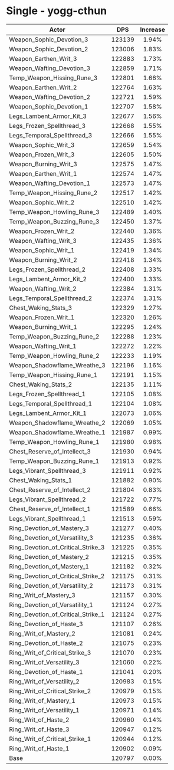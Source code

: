 # Single - yogg-cthun
| Actor | DPS | Increase |
|---|:---:|:---:|
|Weapon_Sophic_Devotion_3|123139|1.94%|
|Weapon_Sophic_Devotion_2|123006|1.83%|
|Weapon_Earthen_Writ_3|122883|1.73%|
|Weapon_Wafting_Devotion_3|122859|1.71%|
|Temp_Weapon_Hissing_Rune_3|122801|1.66%|
|Weapon_Earthen_Writ_2|122764|1.63%|
|Weapon_Wafting_Devotion_2|122721|1.59%|
|Weapon_Sophic_Devotion_1|122707|1.58%|
|Legs_Lambent_Armor_Kit_3|122677|1.56%|
|Legs_Frozen_Spellthread_3|122668|1.55%|
|Legs_Temporal_Spellthread_3|122666|1.55%|
|Weapon_Sophic_Writ_3|122659|1.54%|
|Weapon_Frozen_Writ_3|122605|1.50%|
|Weapon_Burning_Writ_3|122575|1.47%|
|Weapon_Earthen_Writ_1|122574|1.47%|
|Weapon_Wafting_Devotion_1|122573|1.47%|
|Temp_Weapon_Hissing_Rune_2|122517|1.42%|
|Weapon_Sophic_Writ_2|122510|1.42%|
|Temp_Weapon_Howling_Rune_3|122489|1.40%|
|Temp_Weapon_Buzzing_Rune_3|122450|1.37%|
|Weapon_Frozen_Writ_2|122440|1.36%|
|Weapon_Wafting_Writ_3|122435|1.36%|
|Weapon_Sophic_Writ_1|122419|1.34%|
|Weapon_Burning_Writ_2|122418|1.34%|
|Legs_Frozen_Spellthread_2|122408|1.33%|
|Legs_Lambent_Armor_Kit_2|122400|1.33%|
|Weapon_Wafting_Writ_2|122384|1.31%|
|Legs_Temporal_Spellthread_2|122374|1.31%|
|Chest_Waking_Stats_3|122329|1.27%|
|Weapon_Frozen_Writ_1|122320|1.26%|
|Weapon_Burning_Writ_1|122295|1.24%|
|Temp_Weapon_Buzzing_Rune_2|122288|1.23%|
|Weapon_Wafting_Writ_1|122272|1.22%|
|Temp_Weapon_Howling_Rune_2|122233|1.19%|
|Weapon_Shadowflame_Wreathe_3|122196|1.16%|
|Temp_Weapon_Hissing_Rune_1|122191|1.15%|
|Chest_Waking_Stats_2|122135|1.11%|
|Legs_Frozen_Spellthread_1|122105|1.08%|
|Legs_Temporal_Spellthread_1|122104|1.08%|
|Legs_Lambent_Armor_Kit_1|122073|1.06%|
|Weapon_Shadowflame_Wreathe_2|122069|1.05%|
|Weapon_Shadowflame_Wreathe_1|121987|0.99%|
|Temp_Weapon_Howling_Rune_1|121980|0.98%|
|Chest_Reserve_of_Intellect_3|121930|0.94%|
|Temp_Weapon_Buzzing_Rune_1|121913|0.92%|
|Legs_Vibrant_Spellthread_3|121911|0.92%|
|Chest_Waking_Stats_1|121882|0.90%|
|Chest_Reserve_of_Intellect_2|121804|0.83%|
|Legs_Vibrant_Spellthread_2|121722|0.77%|
|Chest_Reserve_of_Intellect_1|121589|0.66%|
|Legs_Vibrant_Spellthread_1|121513|0.59%|
|Ring_Devotion_of_Mastery_3|121277|0.40%|
|Ring_Devotion_of_Versatility_3|121235|0.36%|
|Ring_Devotion_of_Critical_Strike_3|121225|0.35%|
|Ring_Devotion_of_Mastery_2|121215|0.35%|
|Ring_Devotion_of_Mastery_1|121182|0.32%|
|Ring_Devotion_of_Critical_Strike_2|121175|0.31%|
|Ring_Devotion_of_Versatility_2|121173|0.31%|
|Ring_Writ_of_Mastery_3|121157|0.30%|
|Ring_Devotion_of_Versatility_1|121124|0.27%|
|Ring_Devotion_of_Critical_Strike_1|121124|0.27%|
|Ring_Devotion_of_Haste_3|121107|0.26%|
|Ring_Writ_of_Mastery_2|121081|0.24%|
|Ring_Devotion_of_Haste_2|121075|0.23%|
|Ring_Writ_of_Critical_Strike_3|121070|0.23%|
|Ring_Writ_of_Versatility_3|121060|0.22%|
|Ring_Devotion_of_Haste_1|121041|0.20%|
|Ring_Writ_of_Versatility_2|120983|0.15%|
|Ring_Writ_of_Critical_Strike_2|120979|0.15%|
|Ring_Writ_of_Mastery_1|120973|0.15%|
|Ring_Writ_of_Versatility_1|120971|0.14%|
|Ring_Writ_of_Haste_2|120960|0.14%|
|Ring_Writ_of_Haste_3|120947|0.12%|
|Ring_Writ_of_Critical_Strike_1|120944|0.12%|
|Ring_Writ_of_Haste_1|120902|0.09%|
|Base|120797|0.00%|
